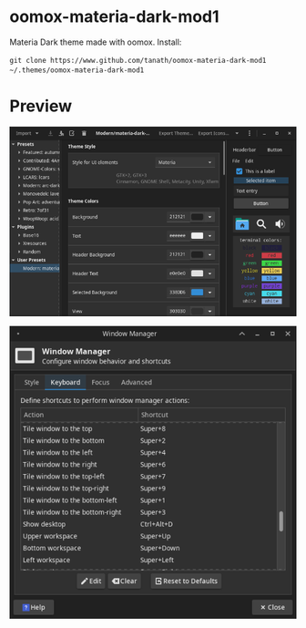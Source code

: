 # oomox-materia-dark-mod1
Materia Dark theme made with oomox. Install:

`git clone https://www.github.com/tanath/oomox-materia-dark-mod1 ~/.themes/oomox-materia-dark-mod1`

# Preview
![oomox gui with theme](/materia-dark-mod1-oomox-gui.png)

![WM settings with theme](/materia-dark-mod1-wm.png)


